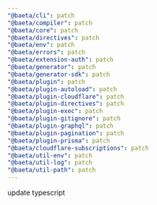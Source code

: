 ```yaml
---
"@baeta/cli": patch
"@baeta/compiler": patch
"@baeta/core": patch
"@baeta/directives": patch
"@baeta/env": patch
"@baeta/errors": patch
"@baeta/extension-auth": patch
"@baeta/generator": patch
"@baeta/generator-sdk": patch
"@baeta/plugin": patch
"@baeta/plugin-autoload": patch
"@baeta/plugin-cloudflare": patch
"@baeta/plugin-directives": patch
"@baeta/plugin-exec": patch
"@baeta/plugin-gitignore": patch
"@baeta/plugin-graphql": patch
"@baeta/plugin-pagination": patch
"@baeta/plugin-prisma": patch
"@baeta/cloudflare-subscriptions": patch
"@baeta/util-env": patch
"@baeta/util-log": patch
"@baeta/util-path": patch
---
```


update typescript
